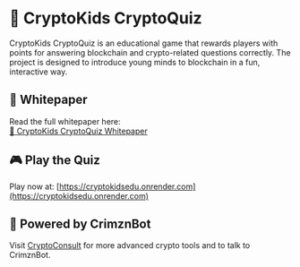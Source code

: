 # 🧠 CryptoKids CryptoQuiz

CryptoKids CryptoQuiz is an educational game that rewards players with points for answering blockchain and crypto-related questions correctly. The project is designed to introduce young minds to blockchain in a fun, interactive way.

## 📄 Whitepaper

Read the full whitepaper here:  
[📘 CryptoKids CryptoQuiz Whitepaper](./CryptoKids-CryptoQuiz-Whitepaper.md)

## 🎮 Play the Quiz

Play now at: [https://cryptokidsedu.onrender.com](https://cryptokidsedu.onrender.com)

## 🤖 Powered by CrimznBot

Visit [CryptoConsult](https://cryptoconsult.onrender.com) for more advanced crypto tools and to talk to CrimznBot.
